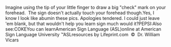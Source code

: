Imagine using the tip of your little finger to draw a big "check"
  mark on your forehead.  The sign doesn't actually touch your forehead
  though.Yes, I know I look like abumin these pics. Apologies tendered. I 
	could just leave 'em blank, but that wouldn't help you learn sign much would it?PEPSI:Also see:COKEYou can learnAmerican Sign Language (ASL)online at American Sign Language University ™ASLresources by Lifeprint.com  ©  Dr. William Vicars